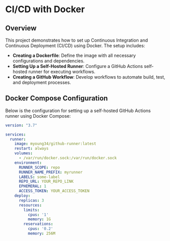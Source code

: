 # CI/CD with Docker

## Overview

This project demonstrates how to set up Continuous Integration and Continuous Deployment (CI/CD) using Docker. The setup includes:

- **Creating a Dockerfile**: Define the image with all necessary configurations and dependencies.
- **Setting Up a Self-Hosted Runner**: Configure a GitHub Actions self-hosted runner for executing workflows.
- **Creating a GitHub Workflow**: Develop workflows to automate build, test, and deployment processes.

## Docker Compose Configuration

Below is the configuration for setting up a self-hosted GitHub Actions runner using Docker Compose:

```yaml
version: "3.7"

services:
  runner:
    image: myoung34/github-runner:latest
    restart: always
    volumes:
      - /var/run/docker.sock:/var/run/docker.sock
    environment:
      RUNNER_SCOPE: repo
      RUNNER_NAME_PREFIX: myrunner
      LABELS: some-label
      REPO_URL: YOUR_REPO_LINK
      EPHEMERAL: 1
      ACCESS_TOKEN: YOUR_ACCESS_TOKEN
    deploy:
      replicas: 3
      resources:
        limits:
          cpus: '1'
          memory: 1G
        reservations:
          cpus: '0.2'
          memory: 256M
